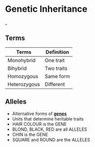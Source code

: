 # Genetic Inheritance

_

## Terms

| Terms | Definition |
|-|-|
| Monohybrid | One trait |
| Bihybrid | Two traits |
| Homozygous | Same form |
| Heterozygous | Different |

## Alleles

- Alternative forms of **<u>genes</u>**
- Units that determine heritable traits
- HAIR COLOUR is the GENE
- BLOND, BLACK, RED are all ALLELES
- CHIN is the GENE
- SQUARE and ROUND are the ALLELES
